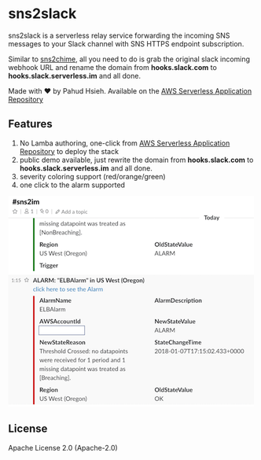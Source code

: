 # sns2slack

sns2slack is a serverless relay service forwarding the incoming SNS messages to your Slack channel with SNS HTTPS endpoint subscription.

Similar to [sns2chime](https://github.com/pahud/sns2chime), all you need to do is grab the original slack incoming webhook URL and rename the domain from **hooks.slack.com** to **hooks.slack.serverless.im** and all done.

Made with ❤️ by Pahud Hsieh. Available on the [AWS Serverless Application Repository](https://aws.amazon.com/serverless)



## Features

1. No Lamba authoring, one-click from [AWS Serverless Application Repository](https://serverlessrepo.aws.amazon.com/applications/arn:aws:serverlessrepo:us-east-1:903779448426:applications~sns2slack) to deploy the stack
2. public demo available, just rewrite the domain from **hooks.slack.com** to **hooks.slack.serverless.im** and all done.
3. severity coloring support (red/orange/green)
4. one click to the alarm  supported

![demo](images/demo01.png)



## License

Apache License 2.0 (Apache-2.0)
